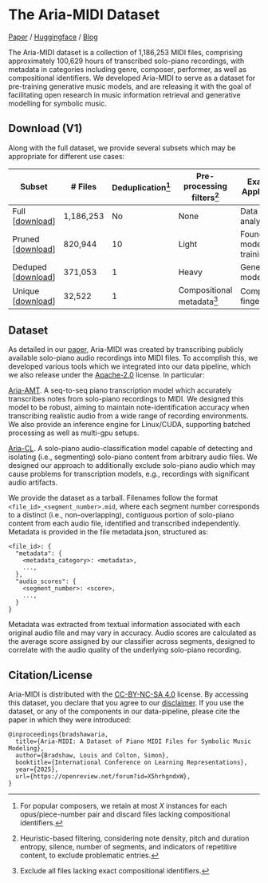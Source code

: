 # The Aria-MIDI Dataset

[Paper](https://openreview.net/pdf?id=X5hrhgndxW) / [Huggingface](https://huggingface.co/datasets/loubb/aria-midi) / [Blog](https://loubbrad.com/blog/ariamidi) 

The Aria-MIDI dataset is a collection of 1,186,253 MIDI files, comprising approximately 100,629 hours of transcribed solo-piano recordings, with metadata in categories including genre, composer, performer, as well as compositional identifiers. We developed Aria-MIDI to serve as a dataset for pre-training generative music models, and are releasing it with the goal of facilitating open research in music information retrieval and generative modelling for symbolic music.

## Download (V1)

Along with the full dataset, we provide several subsets which may be appropriate for different use cases: 

| Subset        | # Files   | Deduplication[^1] | Pre-processing filters[^2]        | Example Application                    |
|---------------|-----------|--------------------|------------------------------------|----------------------------------------|
| Full [[download](https://huggingface.co/datasets/loubb/aria-midi/resolve/main/aria-midi-v1-ext.tar.gz?download=true)]       | 1,186,253 | No                 | None                               | Data analysis                          |
| Pruned [[download](https://huggingface.co/datasets/loubb/aria-midi/resolve/main/aria-midi-v1-pruned-ext.tar.gz?download=true)]     | 820,944   | 10                 | Light                              | Foundation model pre-training          |
| Deduped [[download](https://huggingface.co/datasets/loubb/aria-midi/resolve/main/aria-midi-v1-deduped-ext.tar.gz?download=true)]    | 371,053   | 1                  | Heavy                              | Generative modelling                   |
| Unique [[download](https://huggingface.co/datasets/loubb/aria-midi/resolve/main/aria-midi-v1-unique-ext.tar.gz?download=true)]     | 32,522    | 1                  | Compositional metadata[^3]         | Composition fingerprints               |

[^1]: For popular composers, we retain at most *X* instances for each opus/piece-number pair and discard files lacking compositional identifiers.  
[^2]: Heuristic-based filtering, considering note density, pitch and duration entropy, silence, number of segments, and indicators of repetitive content, to exclude problematic entries.  
[^3]: Exclude all files lacking exact compositional identifiers.

## Dataset

As detailed in our [paper](https://openreview.net/pdf?id=X5hrhgndxW), Aria-MIDI was created by transcribing publicly available solo-piano audio recordings into MIDI files. To accomplish this, we developed various tools which we integrated into our data pipeline, which we also release under the [Apache-2.0](https://www.apache.org/licenses/LICENSE-2.0) license. In particular: 

[Aria-AMT](https://github.com/EleutherAI/aria-amt). A seq-to-seq piano transcription model which accurately transcribes notes from solo-piano recordings to MIDI. We designed this model to be robust, aiming to maintain note-identification accuracy when transcribing realistic audio from a wide range of recording environments. We also provide an inference engine for Linux/CUDA, supporting batched processing as well as multi-gpu setups.

[Aria-CL](https://github.com/loubbrad/aria-cl). A solo-piano audio-classification model capable of detecting and isolating (i.e., segmenting) solo-piano content from arbitrary audio files. We designed our approach to additionally exclude solo-piano audio which may cause problems for transcription models, e.g., recordings with significant audio artifacts.

We provide the dataset as a tarball. Filenames follow the format `<file_id>_<segment_number>.mid`, where each segment number corresponds to a distinct (i.e., non-overlapping), contiguous portion of solo-piano content from each audio file, identified and transcribed independently. Metadata is provided in the file metadata.json, structured as: 

```
<file_id>: {
  "metadata": {
    <metadata_category>: <metadata>,
    ...,
  },
  "audio_scores": {
    <segment_number>: <score>,
    ...,
  }
}
```

Metadata was extracted from textual information associated with each original audio file and may vary in accuracy. Audio scores are calculated as the average score assigned by our classifier across segments, designed to correlate with the audio quality of the underlying solo-piano recording.

## Citation/License

Aria-MIDI is distributed with the [CC-BY-NC-SA 4.0](https://creativecommons.org/licenses/by-nc-sa/4.0/deed.en) license. By accessing this dataset, you declare that you agree to our [disclaimer](https://github.com/loubbrad/aria-midi/blob/main/DISCLAIMER.md). If you use the dataset, or any of the components in our data-pipeline, please cite the paper in which they were introduced:

```
@inproceedings{bradshawaria,
  title={Aria-MIDI: A Dataset of Piano MIDI Files for Symbolic Music Modeling},
  author={Bradshaw, Louis and Colton, Simon},
  booktitle={International Conference on Learning Representations},
  year={2025},
  url={https://openreview.net/forum?id=X5hrhgndxW}, 
}
```

